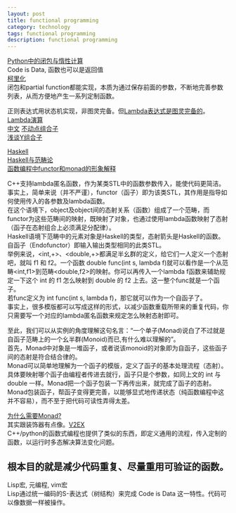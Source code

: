 ```yaml
---
layout: post
title: functional programming
category: technology
tags: functional programming
description: functional programming
---
```


[Python中的闭包与惰性计算](https://blog.csdn.net/Solo95/article/details/78844141)  
Code is Data, 函数也可以是返回值  
[柯里化](https://www.cnblogs.com/lovesqcc/p/5398758.html)  
闭包和partial function都能实现，本质为通过保存前面的参数，不断地完善参数列表，从而方便地产生一系列定制函数。  

正则表达式用状态机实现，非图灵完备。但[Lambda表达式是图灵完备的](http://chillyc.info/2017/Lambda%E8%A1%A8%E8%BE%BE%E5%BC%8F%E4%B8%8E%E5%9B%BE%E7%81%B5%E5%AE%8C%E5%A4%87/)。  
[Lambda演算](https://en.wikipedia.org/wiki/Lambda_calculus)  
[中文](https://www.cnblogs.com/kirohuji/p/7080876.html)
[不动点组合子](https://zh.wikipedia.org/wiki/%E4%B8%8D%E5%8A%A8%E7%82%B9%E7%BB%84%E5%90%88%E5%AD%90)  
[浅谈Y组合子](http://jjyy.guru/y-combinator)  

[Haskell](https://www.w3cschool.cn/hsriti/)  
[Haskell与范畴论](https://www.cnblogs.com/catch/p/3973104.html)  
[函数编程中functor和monad的形象解释](https://www.jdon.com/idea/functor-monad.html)  

C++支持lambda匿名函数，作为某类STL中的函数参数传入，能使代码更简洁。  
事实上，简单来说（并不严谨），functor（函子）即为该类STL，其作用是指导如何使用传入的各参数及lambda函数。  
在这个语境下，object及object间的态射关系（函数）组成了一个范畴，而functor为这些范畴间的映射，既映射了对象，也通过使用lambda函数映射了态射（函子在态射组合上必须满足分配律）。  
Haskell语境下范畴中的元素对象是Haskell的类型，态射箭头是Haskell的函数。  
自函子（Endofunctor）即输入输出类型相同的此类STL。  
举例来说，<int,+>、<double,+>都满足半幺群的定义，给它们一人定义一个态射吧，就叫 f1 和 f2。一个函数 double func(int s, lambda f)就可以看作是一个从范畴<int,f1>到范畴<double,f2>的映射。你可以再传入一个lambda f函数来辅助规定一下这个 int 的 f1 怎么映射到 double 的 f2 上去。这一整个func就是一个函子。  
若func定义为 int func(int s, lambda f)，那它就可以作为一个自函子了。  
事实上，很多模版都可以写成这样的形式，以减少函数重载所带来的重复代码，你只需要写一个对应的lambda匿名函数来规定怎么映射态射即可。  

至此，我们可以从实例的角度理解这句名言：“一个单子(Monad)说白了不过就是自函子范畴上的一个幺半群(Monoid)而已,有什么难以理解的”。  
首先，Monad中对象是一堆函子，或者说该monoid的对象即为自函子，这些函子间的态射是符合结合律的。  
Monad可以简单地理解为一个函子的模版，定义了函子的基本处理流程（态射）。具体要映射哪个函子由编程者传进去就行，函子只是个参数，如同上文的 int 与 double 一样。Monad把一个函子包装一下再传出来，就完成了函子的态射。Monad包装函子，帮函子变得更完善，以能够显式地传递状态（纯函数编程中这并不容易），而不至于把代码可读性弄得太差。  

[为什么需要Monad?](https://www.jdon.com/46884)  
其实跟装饰器有点像。[V2EX](https://www.v2ex.com/t/445290)  
C++/python的函数式编程也提供了类似的东西，即定义通用的流程，传入定制的函数，以运行时多态解决算法变化问题。  
## 根本目的就是减少代码重复、尽量重用可验证的函数。

Lisp宏, 元编程, vim宏  
Lisp通过统一编码的S-表达式（树结构）来完成 Code is Data 这一特性。代码可以像数据一样被操作。  